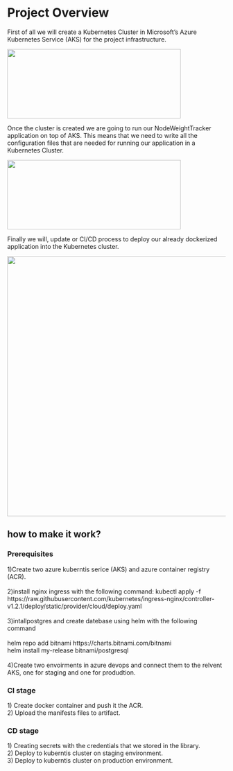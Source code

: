 <H1>Project Overview</H1>
<p>First of all we will create a Kubernetes Cluster in Microsoft’s Azure Kubernetes Service (AKS) for the project infrastructure.</p>
<img src="https://bootcamp.rhinops.io/images/aks-1.png"width="400" height="160" >

<p>Once the cluster is created we are going to run our NodeWeightTracker application on top of AKS. This means that we need to write all the configuration files that are needed for running our application in a Kubernetes Cluster.</p>

<img src="https://bootcamp.rhinops.io/images/kubernetes-resources.png" width="400" height="160" >

<p>Finally we will, update or CI/CD process to deploy our already dockerized application into the Kubernetes cluster.</p>
<img src="https://bootcamp.rhinops.io/images/k8s-cicd.png"  width="600" height="600">

<H2>how to make it work?</H2>
<H3>Prerequisites </h3>
1)Create two azure kuberntis serice (AKS) and azure container registry (ACR). </br></br>
2)install nginx ingress with the following command:
kubectl apply -f https://raw.githubusercontent.com/kubernetes/ingress-nginx/controller-v1.2.1/deploy/static/provider/cloud/deploy.yaml </br></br>
3)intallpostgres and create datebase using helm with the following command </br></br>
helm repo add bitnami https://charts.bitnami.com/bitnami </br>
helm install my-release bitnami/postgresql </br></br>
4)Create two envoirments in azure devops and connect them to the relvent AKS, one for staging and one for produdtion.  </br>
<H3>CI stage </H3>
1) Create  docker container and push it the ACR. </br>
2) Upload the manifests files to artifact.

<H3>CD stage </H3>
1) Creating secrets with the credentials  that we stored in the library.</br>
2) Deploy to kuberntis cluster on staging environment. </br>
3) Deploy to kuberntis cluster on production environment. </br>
